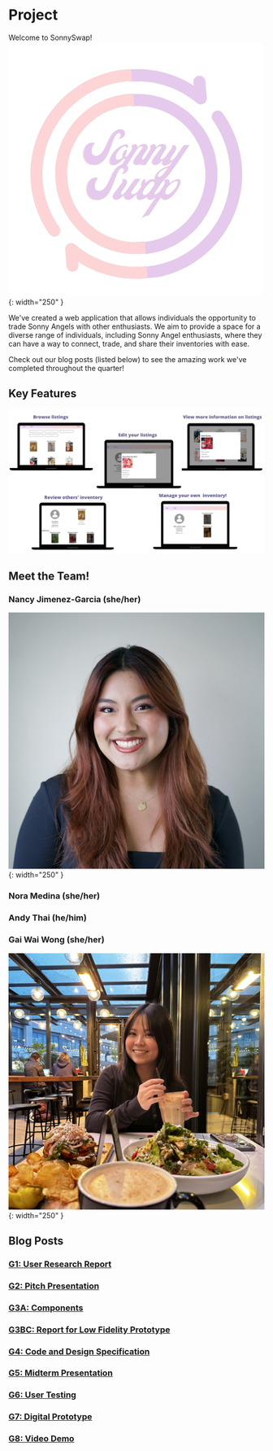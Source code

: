 # Project
Welcome to SonnySwap! ![SonnySwap Logo](logo.png){: width="250" }

We've created a web application that allows individuals the opportunity to trade Sonny Angels with other enthusiasts. We aim to provide a space for a diverse range of individuals, including Sonny Angel enthusiasts, where they can have a way to  connect, trade, and share their inventories with ease.

Check out our blog posts (listed below) to see the amazing work we've completed throughout the quarter!

## Key Features
![Key Features](keyfeatures.png)

## Meet the Team!
### Nancy Jimenez-Garcia (she/her)
![Headshot of Nancy Jimenez-Garcia](nancy.jpg){: width="250" }
### Nora Medina (she/her)

### Andy Thai (he/him)

### Gai Wai Wong (she/her)
![Headshot of Gai Wai Wong](gaiwai.jpeg){: width="250" }

## Blog Posts
### [G1: User Research Report](./posts/G1.md)
### [G2: Pitch Presentation](./posts/G2.md)
### [G3A: Components](./posts/G3AC.md)
### [G3BC: Report for Low Fidelity Prototype](./posts/G3C.md)
### [G4: Code and Design Specification](./posts/G4.md)
### [G5: Midterm Presentation](./posts/G5.md)
### [G6: User Testing](./posts/G6.md)
### [G7: Digital Prototype](./posts/G7.md)
### [G8: Video Demo](./posts/G8.md)